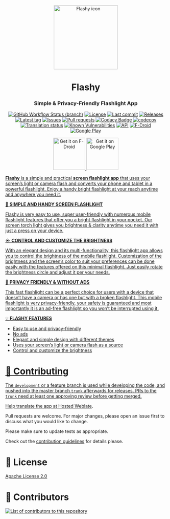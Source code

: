 <div align="center">

<img width="200" src="https://github.com/Crazy-Marvin/Flashy/blob/development/fastlane/metadata/android/en-US/images/icon.png" alt="Flashy icon" align="center">
      
# Flashy

### Simple & Privacy-Friendly Flashlight App

[![GitHub Workflow Status (branch)](https://img.shields.io/github/workflow/status/Crazy-Marvin/Flashy/CI/development)](https://github.com/Crazy-Marvin/Flashy/actions)
[![License](https://img.shields.io/github/license/Crazy-Marvin/Flashy.svg)](https://github.com/Crazy-Marvin/Flashy/blob/development/LICENSE)
[![Last commit](https://img.shields.io/github/last-commit/Crazy-Marvin/Flashy.svg?style=flat)](https://github.com/Crazy-Marvin/Flashy/commits)
[![Releases](https://img.shields.io/github/downloads/Crazy-Marvin/Flashy/total.svg?style=flat)](https://github.com/Crazy-Marvin/Flashy/releases)
[![Latest tag](https://img.shields.io/github/tag/Crazy-Marvin/Flashy.svg?style=flat)](https://github.com/Crazy-Marvin/Flashy/tags)
[![Issues](https://img.shields.io/github/issues/Crazy-Marvin/Flashy.svg?style=flat)](https://github.com/Crazy-Marvin/Flashy/issues)
[![Pull requests](https://img.shields.io/github/issues-pr/Crazy-Marvin/Flashy.svg?style=flat)](https://github.com/Crazy-Marvin/Flashy/pulls)
[![Codacy Badge](https://api.codacy.com/project/badge/Grade/379c59381e784f42b5910864e574bd8e)](https://www.codacy.com/gh/Crazy-Marvin/Flashy?utm_source=github.com&amp;utm_medium=referral&amp;utm_content=Crazy-Marvin/Flashy&amp;utm_campaign=Badge_Grade)
[![codecov](https://codecov.io/gh/Crazy-Marvin/Flashy/branch/master/graph/badge.svg)](https://codecov.io/gh/Crazy-Marvin/Flashy)
[![Translation status](https://hosted.weblate.org/widgets/flashy/-/svg-badge.svg)](https://hosted.weblate.org/engage/flashy/)
[![Known Vulnerabilities](https://snyk.io/test/github/Crazy-Marvin/Flashy/badge.svg?targetFile=app%2Fbuild.gradle)](https://snyk.io/test/github/Crazy-Marvin/Flashy?targetFile=app%2Fbuild.gradle)
[![API](https://img.shields.io/badge/API-19%2B-brightgreen.svg?style=flat)](https://android-arsenal.com/api?level=19)
[![F-Droid](https://img.shields.io/f-droid/v/rocks.poopjournal.flashy.svg)](https://f-droid.org/en/packages/rocks.poopjournal.flashy/)
[![Google Play](https://badgen.net/badge/icon/googleplay?icon=googleplay&label)](https://play.google.com/store/apps/details?id=rocks.poopjournal.flashy)

<a href="https://f-droid.org/en/packages/rocks.poopjournal.flashy">
      <img alt="Get it on F-Droid" src="https://user-images.githubusercontent.com/15004217/36919296-19b8524e-1e5d-11e8-8962-48463b1cec8a.png" height="100">
</a>
<a href="https://play.google.com/store/apps/details?id=rocks.poopjournal.flashy">
      <img alt="Get it on Google Play" src="https://user-images.githubusercontent.com/15004217/36810046-fa306856-1cc9-11e8-808e-6eb8a81783c7.png" height="100">

</div>

<b>Flashy</b> is a simple and practical <b>screen flashlight app</b> that uses your screen’s light or camera flash and converts your phone and tablet in a powerful flashlight. Enjoy a handy bright flashlight at your reach anytime and anywhere you need it. 

🔦 <b>SIMPLE AND HANDY SCREEN FLASHLIGHT</b>

Flashy is very easy to use, super user-friendly with numerous mobile flashlight features that offer you a bright flashlight in your pocket. Our screen torch light gives you brightness & clarity anytime you need it with just a press on your device. 

☀️ <b>CONTROL AND CUSTOMIZE THE BRIGHTNESS</b>

With an elegant design and its multi-functionality, this flashlight app allows you to control the brightness of the mobile flashlight. Customization of the brightness and the screen’s color to suit your preferences can be done easily with the features offered on this minimal flashlight. Just easily rotate the brightness circle and adjust it per your needs.

🚫 <b>PRIVACY FRIENDLY & WITHOUT ADS</b>

This fast flashlight can be a perfect choice for users with a device that doesn’t have a camera or has one but with a broken flashlight. This mobile flashlight is very privacy-friendly, your safety is guaranteed and most importantly it is an ad-free flashlight so you won’t be interrupted using it. 

💡 <b>FLASHY FEATURES</b>

* Easy to use and privacy-friendly
* No ads
* Elegant and simple design with different themes
* Uses your screen’s light or camera flash as a source                
* Control and customize the brightness

# 🔨 Contributing

The ```development``` or a feature branch is used while developing the code, and pushed into the master branch ```trunk``` afterwards for releases.
PRs to the ```trunk``` need at least one approving review before getting merged.

Help translate the app at [Hosted Weblate](https://hosted.weblate.org/engage/flashy/).

Pull requests are welcome. For major changes, please open an issue first to discuss what you would like to change.

Please make sure to update tests as appropriate.

Check out the [contribution guidelines](https://github.com/Crazy-Marvin/Flashy/blob/trunk/.github/CONTRIBUTING.md) for details please.

# 📜 License

[Apache License 2.0](https://www.apache.org/licenses/LICENSE-2.0)

# 💙 Contributors

<a href="https://github.com/Crazy-Marvin/Flashy/graphs/contributors">
  <img alt="List of contributors to this repository" src="https://contrib.rocks/image?repo=Crazy-Marvin/Flashy" />
</a>
